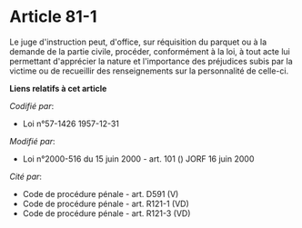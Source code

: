 # Article 81-1

Le juge d'instruction peut, d'office, sur réquisition du parquet ou à la demande de la partie civile, procéder, conformément
à la loi, à tout acte lui permettant d'apprécier la nature et l'importance des préjudices subis par la victime ou de
recueillir des renseignements sur la personnalité de celle-ci.

**Liens relatifs à cet article**

_Codifié par_:

  - Loi n°57-1426 1957-12-31

_Modifié par_:

  - Loi n°2000-516 du 15 juin 2000 - art. 101 () JORF 16 juin 2000

_Cité par_:

  - Code de procédure pénale - art. D591 (V)
  - Code de procédure pénale - art. R121-1 (VD)
  - Code de procédure pénale - art. R121-3 (VD)
